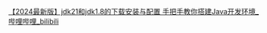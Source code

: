 [【2024最新版】jdk21和jdk1.8的下载安装与配置 手把手教你搭建Java开发环境_哔哩哔哩_bilibili](https://www.bilibili.com/video/BV1cV8BeCESA/?spm_id_from=333.337.search-card.all.click&vd_source=6101c0bb44f86bef702aad7490082853)